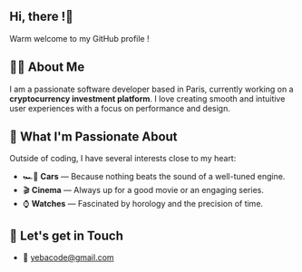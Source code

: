 ## Hi, there !👋 
Warm welcome to my GitHub profile !

## 🧑‍💻 About Me
I am a passionate software developer based in Paris, currently working on a **cryptocurrency investment platform**. I love creating smooth and intuitive user experiences with a focus on performance and design.

## 🏁 What I'm Passionate About
Outside of coding, I have several interests close to my heart:

- 🏎️💨 **Cars** — Because nothing beats the sound of a well-tuned engine.
- 🎬 **Cinema** — Always up for a good movie or an engaging series.
- ⌚ **Watches** — Fascinated by horology and the precision of time.

## 🕺 Let's get in Touch
- 📧 yebacode@gmail.com


